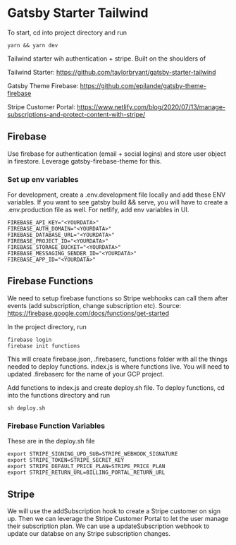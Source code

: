 # Gatsby Starter Tailwind

To start, cd into project directory and run

```
yarn && yarn dev
```

Tailwind starter wih authentication + stripe. Built on the shoulders of

Tailwind Starter: https://github.com/taylorbryant/gatsby-starter-tailwind

Gatsby Theme Firebase: https://github.com/epilande/gatsby-theme-firebase

Stripe Customer Portal: https://www.netlify.com/blog/2020/07/13/manage-subscriptions-and-protect-content-with-stripe/

## Firebase

Use firebase for authentication (email + social logins) and store user object in firestore. 
Leverage gatsby-firebase-theme for this.

### Set up env variables

For development, create a .env.development file locally and add these ENV variables. If you want to see gatsby build && serve, you will have to create a .env.production file as well. For netlify, add env variables in UI.

```
FIREBASE_API_KEY="<YOURDATA>"
FIREBASE_AUTH_DOMAIN="<YOURDATA>"
FIREBASE_DATABASE_URL="<YOURDATA>"
FIREBASE_PROJECT_ID="<YOURDATA>"
FIREBASE_STORAGE_BUCKET="<YOURDATA>"
FIREBASE_MESSAGING_SENDER_ID="<YOURDATA>"
FIREBASE_APP_ID="<YOURDATA>"
```

## Firebase Functions

We need to setup firebase functions so Stripe webhooks can call them after events (add subscription, change subscription etc).
Source: https://firebase.google.com/docs/functions/get-started

In the project directory, run


```
firebase login
firebase init functions
```

This will create firebase.json, .firebaserc, functions folder with all the things needed to deploy functions. index.js is where functions live.
You will need to updated .firebaserc for the name of your GCP project.

Add functions to index.js and create deploy.sh file. To deploy functions, cd into the functions directory and run
```
sh deploy.sh
```

### Firebase Function Variables

These are in the deploy.sh file

```
export STRIPE_SIGNING_UPD_SUB=STRIPE_WEBHOOK_SIGNATURE
export STRIPE_TOKEN=STRIPE_SECRET_KEY
export STRIPE_DEFAULT_PRICE_PLAN=STRIPE_PRICE_PLAN
export STRIPE_RETURN_URL=BILLING_PORTAL_RETURN_URL
```

## Stripe

We will use the addSubscription hook to create a Stripe customer on sign up. Then we can leverage the Stripe Customer Portal 
to let the user manage their subscription plan. We can use a updateSubscription webhook to update our databse on any Stripe subscription changes.

